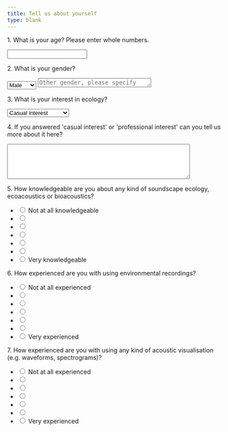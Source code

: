 ```yaml
---
title: Tell us about yourself
type: blank
---
```



<div class = "form-group">
<label for = "q1age">
1. What is your age? 
Please enter whole numbers. <p id = q1></label>
<input class="form-check-input" type="number" min = "18" name="q1age">
</div>

<div class = "form-group">
<label for = "q2gender">
2. What is your gender? <p id = q2></label>
<select class = "form-control" id = "q2gender">
<option> Male </option>
<option> Female </option>
</select>

<textarea class = "form-control" type = "text" id = "q2othergender" name="othergender_text"  placeholder="Other gender, please specify" rows = "1" cols = "30">
</textarea>
</div>

<div class = "form-group">
<label for = "q3ecology">
3. What is your interest in ecology? <p id = q3> </label>
<select class = "form-control" id = "q3ecology">
<option> Casual interest </option>
<option> Professional interest </option>
<option> No interest </option>
</select>
</div>

<div class="form-group"> <label for = "q4">
4. If you answered 'casual interest' or 'professional interest' can you tell us more about it here? <p id = q4> </label>
<textarea id="Q4" name="Q4" class="form control" rows = "5" cols = "50"></textarea>
</div>

<div class = "form-group">
<label class= "statement" for = "q5">5. How knowledgeable are you about any kind of soundscape ecology, ecoacoustics or bioacoustics?</label><p id="q5">
<ul class = "likert">
    <li>
        <input type="radio" name="q5" value="1">
        <label>Not at all knowledgeable</label>
     </li>
      <li>
     <input type="radio" name="q5" value="2">
        <label></label>
    </li>
      <li>
      <input type="radio" name="q5" value="3">
        <label></label>
     </li>
      <li>
      <input type="radio" name="q5" value="4">
        <label></label>
    </li>
      <li>
     <input type="radio" name="q5" value="5">
        <label></label>
    </li>
      <li>
     <input type="radio" name="q5" value="6">
        <label></label>
    </li>
      <li>
     <input type="radio" name="q5" value="7">
        <label>Very knowledgeable</label>
     </li>
</ul>
</div>

<label class= "statement">6. How experienced are you with using environmental recordings? </label><p id = q6>
<ul class= "likert">
     <li>
        <input type="radio" name="q6" value="1">
        <label>Not at all experienced</label>
    </li>
      <li>
        <input type="radio" name="q6" value="2">
        <label></label>
    </li>
      <li>
        <input type="radio" name="q6" value="3">
        <label></label>
    </li>
      <li>
        <input type="radio" name="q6" value="4">
        <label></label>
        </li>
      <li>
        <input type="radio" name="q6" value="6">
        <label></label>
        </li>
      <li>
        <input type="radio" name="q6" value="6">
        <label></label>
    </li>
      <li>
        <input type="radio" name="q6" value="7">
        <label>Very experienced</label>
    </li>
</ul>

<label class= "statement">7. How experienced are you with using any kind of acoustic visualisation (e.g. waveforms, spectrograms)?</label><p id = q7>
<ul class="likert">
     <li>
        <input type="radio" name="q7" value="1">
        <label>Not at all experienced</label>
    </li>
      <li>
        <input type="radio" name="q7" value="2">
        <label></label>
    </li>
      <li>
        <input type="radio" name="q7" value="3">
        <label></label>
    </li>
      <li>
        <input type="radio" name="q7" value="4">
        <label></label>
    </li>
      <li>
      <input type="radio" name="q7" value="5">
        <label></label>
    </li>
      <li>
      <input type="radio" name="q7" value="6">
        <label></label>
    </li>
      <li>
        <input type="radio" name="q7" value="7">
        <label>Very experienced</label>
    </li>
</ul>

